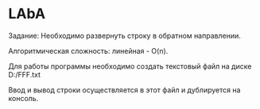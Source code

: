 # LAbA
Задание:
Необходимо развернуть строку в обратном направлении.

Алгоритмическая сложность: линейная - O(n).

Для работы программы необходимо создать текстовый файл на диске D:/FFF.txt

Ввод и вывод строки осуществляется в этот файл и дублируется на консоль. 
